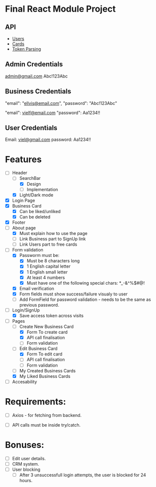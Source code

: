 # Final React Module Project

## API 
- [Users](https://documenter.getpostman.com/view/25008645/2s9YXcd5BL)
- [Cards](https://documenter.getpostman.com/view/25008645/2s9YXcd5BE)
- [Token Parsing](https://www.npmjs.com/package/jwt-decode)


## Admin Credentials
admin@gmail.com
Abc!123Abc

## Business Credentials
"email": "ellvis@email.com",
"password": "Abc!123Abc"

"email": vielf@email.com
"password": Aa1234!!

## User Credentials
Email: viel@gmail.com
password: Aa1234!!

# Features
- [ ] Header
    - [ ] SearchBar
        - [X] Design
        - [ ] Implementation
    - [X] Light/Dark mode
- [X] Login Page
- [X] Business Card
    - [X] Can be liked/unliked
    - [X] Can be deleted
- [X] Footer
- [ ] About page
    - [X] Must explain how to use the page
    - [ ] Link Business part to SignUp link
    - [ ] Link Users part to free cards
- [ ] Form validation
    - [X] Passworm must be:
        - [X] Must be 8 characters long
        - [X] 1 English capital letter 
        - [X] 1 English small letter
        - [X] At least 4 numbers
        - [X] Must have one of the following special chars: *_-&^%$#@!
    - [X] Email verification
    - [X] Form fields must show success/failure visualy to user
    - [ ] Add FormField for password validation - needs to be the same as previous password.
- [ ] Login/SignUp
    - [X] Save access token across visits
- [ ] Pages
    - [ ] Create New Business Card
        - [X] Form To create card
        - [X] API call finalisation
        - [ ] Form validation
    - [ ] Edit Business Card
        - [X] Form To edit card
        - [ ] API call finalisation
        - [ ] Form validation
    - [ ] My Created Business Cards 
    - [X] My Liked Business Cards 
- [ ] Accesability 

# Requirements:
- [ ] Axios - for fetching from backend.
- [ ] API calls must be inside try/catch.


# Bonuses:
- [ ] Edit user details.
- [ ] CRM system.
- [ ] User blocking
    - [ ] After 3 unsuccessfull login attempts, the user is blocked for 24 hours. 
